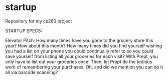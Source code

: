 # startup
Repository for my cs260 project

STARTUP SPECS:

Elevator Pitch:
	How many times have you gone to the grocery store this year? How about this month? How 
many times did you find yourself wishing you had a list on your phone you could continually 
refer to so you could save yourself from listing all your groceries for each visit? With Prept, you 
only have to list out your groceries once! Then, let Prept do the tedious work of remembering your 
purchases. Oh, and did we mention you can do it all via barcode scanning?
